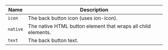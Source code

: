 
| Name | Description |
| --- | --- |
| `icon` | The back button icon (uses ion-icon). |
| `native` | The native HTML button element that wraps all child elements. |
| `text` | The back button text. |

